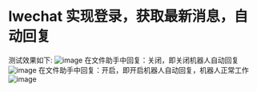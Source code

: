 # lwechat 实现登录，获取最新消息，自动回复
测试效果如下:
![image](https://github.com/liufan008/lwechat/blob/master/img/test.png)
在文件助手中回复：关闭，即关闭机器人自动回复
![image](https://github.com/liufan008/lwechat/blob/master/img/img1.PNG)
在文件助手中回复：开启，即开启机器人自动回复，机器人正常工作
![image](https://github.com/liufan008/lwechat/blob/master/img/img2.PNG)

